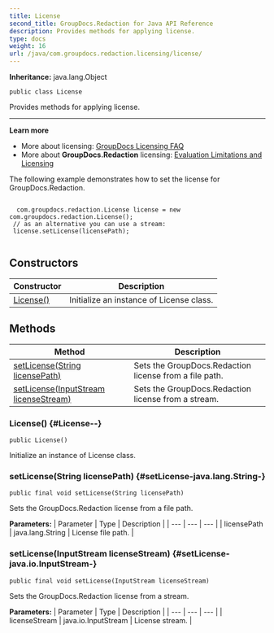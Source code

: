 ```yaml
---
title: License
second_title: GroupDocs.Redaction for Java API Reference
description: Provides methods for applying license.
type: docs
weight: 16
url: /java/com.groupdocs.redaction.licensing/license/
---
```

**Inheritance:**
java.lang.Object
```
public class License
```

Provides methods for applying license.

--------------------

**Learn more**

 *  More about licensing: [GroupDocs Licensing FAQ][]
 *  More about **GroupDocs.Redaction** licensing: [Evaluation Limitations and Licensing][]

The following example demonstrates how to set the license for GroupDocs.Redaction.

```

  com.groupdocs.redaction.License license = new com.groupdocs.redaction.License();
 // as an alternative you can use a stream:
 license.setLicense(licensePath);
 
```


[GroupDocs Licensing FAQ]: https://purchase.groupdocs.com/faqs/licensing
[Evaluation Limitations and Licensing]: https://docs.groupdocs.com/redaction/java/evaluation-limitations-and-licensing/
## Constructors

| Constructor | Description |
| --- | --- |
| [License()](#License--) | Initialize an instance of License class. |
## Methods

| Method | Description |
| --- | --- |
| [setLicense(String licensePath)](#setLicense-java.lang.String-) | Sets the GroupDocs.Redaction license from a file path. |
| [setLicense(InputStream licenseStream)](#setLicense-java.io.InputStream-) | Sets the GroupDocs.Redaction license from a stream. |
### License() {#License--}
```
public License()
```


Initialize an instance of License class.

### setLicense(String licensePath) {#setLicense-java.lang.String-}
```
public final void setLicense(String licensePath)
```


Sets the GroupDocs.Redaction license from a file path.

**Parameters:**
| Parameter | Type | Description |
| --- | --- | --- |
| licensePath | java.lang.String | License file path. |

### setLicense(InputStream licenseStream) {#setLicense-java.io.InputStream-}
```
public final void setLicense(InputStream licenseStream)
```


Sets the GroupDocs.Redaction license from a stream.

**Parameters:**
| Parameter | Type | Description |
| --- | --- | --- |
| licenseStream | java.io.InputStream | License stream. |

